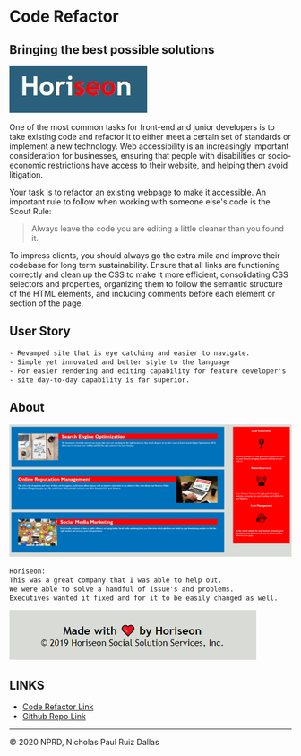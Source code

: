 # Code Refactor
## Bringing the best possible solutions

![L1 logo](./photos/L1.png)

One of the most common tasks for front-end and junior developers is to take existing code and refactor it to either meet a certain set of standards or implement a new technology. Web accessibility is an increasingly important consideration for businesses, ensuring that people with disabilities or socio-economic restrictions have access to their website, and helping them avoid litigation.

Your task is to refactor an existing webpage to make it accessible. An important rule to follow when working with someone else's code is the Scout Rule:

> Always leave the code you are editing a little cleaner than you found it.

To impress clients, you should always go the extra mile and improve their codebase for long term sustainability. Ensure that all links are functioning correctly and clean up the CSS to make it more efficient, consolidating CSS selectors and properties, organizing them to follow the semantic structure of the HTML elements, and including comments before each element or section of the page.

## User Story

```
- Revamped site that is eye catching and easier to navigate. 
- Simple yet innovated and better style to the language 
- For easier rendering and editing capability for feature developer's 
- site day-to-day capability is far superior.
```

## About
![website logo](./photos/website.png)

```
Horiseon:
This was a great company that I was able to help out. 
We were able to solve a handful of issue's and problems.
Executives wanted it fixed and for it to be easily changed as well. 

```

![Footer logo](./photos/Footer.png)


## LINKS

- [Code Refactor Link](https://nicholasd-uci.github.io/code-refactor/)
- [Github Repo Link](https://github.com/nicholasd-uci/code-refactor)

- - -
© 2020 NPRD, Nicholas Paul Ruiz Dallas
